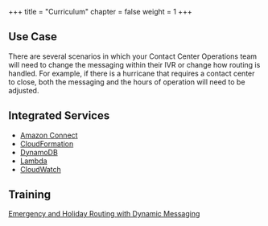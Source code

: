 +++
title = "Curriculum"
chapter = false
weight = 1
+++

## Use Case
There are several scenarios in which your Contact Center Operations team will need to change the messaging within their IVR or change how routing is handled. For example, if there is a hurricane that requires a contact center to close, both the messaging and the hours of operation will need to be adjusted.


## Integrated Services
+ [Amazon Connect](https://aws.amazon.com/connect/)
+ [CloudFormation](https://aws.amazon.com/cloudformation/)
+ [DynamoDB](https://aws.amazon.com/dynamodb/)
+ [Lambda](https://aws.amazon.com/lambda/)
+ [CloudWatch](https://aws.amazon.com/cloudwatch/)


## Training
[Emergency and Holiday Routing with Dynamic Messaging](https://psa-workshop-emer.s3-us-west-2.amazonaws.com/index.html)
